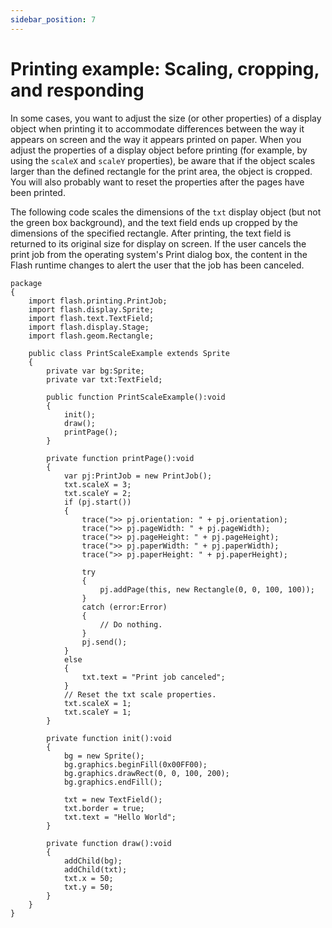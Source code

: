 ```yaml
---
sidebar_position: 7
---
```


# Printing example: Scaling, cropping, and responding

In some cases, you want to adjust the size (or other properties) of a display
object when printing it to accommodate differences between the way it appears on
screen and the way it appears printed on paper. When you adjust the properties
of a display object before printing (for example, by using the `scaleX` and
`scaleY` properties), be aware that if the object scales larger than the defined
rectangle for the print area, the object is cropped. You will also probably want
to reset the properties after the pages have been printed.

The following code scales the dimensions of the `txt` display object (but not
the green box background), and the text field ends up cropped by the dimensions
of the specified rectangle. After printing, the text field is returned to its
original size for display on screen. If the user cancels the print job from the
operating system's Print dialog box, the content in the Flash runtime changes to
alert the user that the job has been canceled.

```
package
{
	import flash.printing.PrintJob;
	import flash.display.Sprite;
	import flash.text.TextField;
	import flash.display.Stage;
	import flash.geom.Rectangle;

	public class PrintScaleExample extends Sprite
	{
		private var bg:Sprite;
		private var txt:TextField;

		public function PrintScaleExample():void
		{
			init();
			draw();
			printPage();
		}

		private function printPage():void
		{
			var pj:PrintJob = new PrintJob();
			txt.scaleX = 3;
			txt.scaleY = 2;
			if (pj.start())
			{
				trace(">> pj.orientation: " + pj.orientation);
				trace(">> pj.pageWidth: " + pj.pageWidth);
				trace(">> pj.pageHeight: " + pj.pageHeight);
				trace(">> pj.paperWidth: " + pj.paperWidth);
				trace(">> pj.paperHeight: " + pj.paperHeight);

				try
				{
					pj.addPage(this, new Rectangle(0, 0, 100, 100));
				}
				catch (error:Error)
				{
					// Do nothing.
				}
				pj.send();
			}
			else
			{
				txt.text = "Print job canceled";
			}
			// Reset the txt scale properties.
			txt.scaleX = 1;
			txt.scaleY = 1;
		}

		private function init():void
		{
			bg = new Sprite();
			bg.graphics.beginFill(0x00FF00);
			bg.graphics.drawRect(0, 0, 100, 200);
			bg.graphics.endFill();

			txt = new TextField();
			txt.border = true;
			txt.text = "Hello World";
		}

		private function draw():void
		{
			addChild(bg);
			addChild(txt);
			txt.x = 50;
			txt.y = 50;
		}
	}
}
```
